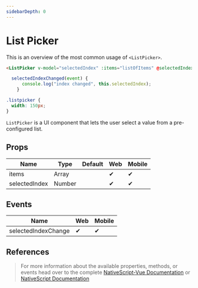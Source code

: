 ```yaml
---
sidebarDepth: 0
---
```


# List Picker

This is an overview of the most common usage of `<ListPicker>`.

<DocExampleBox codeBox="https://codesandbox.io/s/l9l6o34mvm">

```html
<ListPicker v-model="selectedIndex" :items="listOfItems" @selectedIndexChange="selectedIndexChanged" />
```

```js
  selectedIndexChanged(event) {
      console.log("index changed", this.selectedIndex);
    }
```

```scss
.listpicker {
  width: 150px;
}
```

<ListPickerDoc />
</DocExampleBox>

`ListPicker` is a UI component that lets the user select a value from a pre-configured list.

## Props

| Name          | Type   | Default | Web | Mobile |
| ------------- | ------ | ------- | --- | ------ |
| items         | Array  |         | ✔   | ✔      |
| selectedIndex | Number |         | ✔   | ✔      |

## Events

| Name                | Web | Mobile |
| ------------------- | --- | ------ |
| selectedIndexChange | ✔   | ✔      |

## References

> For more information about the available properties, methods, or events head over to the complete [NativeScript-Vue Documentation](https://nativescript-vue.org/en/docs/elements/components/list-picker/)
> or [NativeScript Documentation](https://docs.nativescript.org/api-reference/classes/_ui_list_picker_.listpicker)
